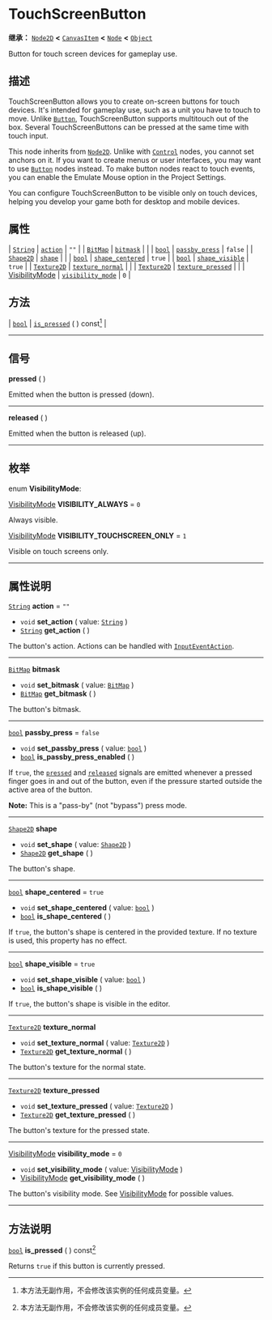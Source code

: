 <!-- ⚠ 请勿编辑本文件 ⚠ -->
<!-- 本文档使用脚本从 WeDot 引擎源码仓库生成。 -->
<!-- 生成脚本：https://github.com/WeDot-Engine/WeDot/tree/4.3/doc/tools/make_md.py； -->
<!-- 原文件：https://github.com/WeDot-Engine/WeDot/tree/4.3/doc/classes/TouchScreenButton.xml。 -->

<div id="_class_touchscreenbutton"></div>

# TouchScreenButton

**继承：** [`Node2D`](class_node2d.md) **<** [`CanvasItem`](class_canvasitem.md) **<** [`Node`](class_node.md) **<** [`Object`](class_object.md)

Button for touch screen devices for gameplay use.

## 描述

TouchScreenButton allows you to create on-screen buttons for touch devices. It's intended for gameplay use, such as a unit you have to touch to move. Unlike [`Button`](class_button.md), TouchScreenButton supports multitouch out of the box. Several TouchScreenButtons can be pressed at the same time with touch input.

This node inherits from [`Node2D`](class_node2d.md). Unlike with [`Control`](class_control.md) nodes, you cannot set anchors on it. If you want to create menus or user interfaces, you may want to use [`Button`](class_button.md) nodes instead. To make button nodes react to touch events, you can enable the Emulate Mouse option in the Project Settings.

You can configure TouchScreenButton to be visible only on touch devices, helping you develop your game both for desktop and mobile devices.

## 属性

| [`String`](class_string.md)                              | [`action`](#class_touchscreenbutton_property_action)                   | ``""``    |
| [`BitMap`](class_bitmap.md)                              | [`bitmask`](#class_touchscreenbutton_property_bitmask)                 |           |
| [`bool`](class_bool.md)                                  | [`passby_press`](#class_touchscreenbutton_property_passby_press)       | ``false`` |
| [`Shape2D`](class_shape2d.md)                            | [`shape`](#class_touchscreenbutton_property_shape)                     |           |
| [`bool`](class_bool.md)                                  | [`shape_centered`](#class_touchscreenbutton_property_shape_centered)   | ``true``  |
| [`bool`](class_bool.md)                                  | [`shape_visible`](#class_touchscreenbutton_property_shape_visible)     | ``true``  |
| [`Texture2D`](class_texture2d.md)                        | [`texture_normal`](#class_touchscreenbutton_property_texture_normal)   |           |
| [`Texture2D`](class_texture2d.md)                        | [`texture_pressed`](#class_touchscreenbutton_property_texture_pressed) |           |
| [VisibilityMode](#enum_touchscreenbutton_visibilitymode) | [`visibility_mode`](#class_touchscreenbutton_property_visibility_mode) | ``0``     |

## 方法

| [`bool`](class_bool.md) | [`is_pressed`](#class_touchscreenbutton_method_is_pressed) ( ) const[^const] |

<!-- rst-class:: classref-section-separator -->

---

## 信号

<div id="_class_class_touchscreenbutton_signal_pressed"></div>

**pressed** ( ) <div id="class_touchscreenbutton_signal_pressed"></div>

Emitted when the button is pressed (down).

<!-- rst-class:: classref-item-separator -->

---

<div id="_class_class_touchscreenbutton_signal_released"></div>

**released** ( ) <div id="class_touchscreenbutton_signal_released"></div>

Emitted when the button is released (up).

<!-- rst-class:: classref-section-separator -->

---

## 枚举

<div id="_class_enum_touchscreenbutton_visibilitymode"></div>

enum **VisibilityMode**: <div id="enum_touchscreenbutton_visibilitymode"></div>

<div id="_class_touchscreenbutton_constant_visibility_always"></div>

[VisibilityMode](#enum_touchscreenbutton_visibilitymode) **VISIBILITY_ALWAYS** = ``0``

Always visible.

<div id="_class_touchscreenbutton_constant_visibility_touchscreen_only"></div>

[VisibilityMode](#enum_touchscreenbutton_visibilitymode) **VISIBILITY_TOUCHSCREEN_ONLY** = ``1``

Visible on touch screens only.

<!-- rst-class:: classref-section-separator -->

---

## 属性说明

<div id="_class_touchscreenbutton_property_action"></div>

[`String`](class_string.md) **action** = ``""`` <div id="class_touchscreenbutton_property_action"></div>

- `void` **set_action** ( value: [`String`](class_string.md) )
- [`String`](class_string.md) **get_action** ( )

The button's action. Actions can be handled with [`InputEventAction`](class_inputeventaction.md).

<!-- rst-class:: classref-item-separator -->

---

<div id="_class_touchscreenbutton_property_bitmask"></div>

[`BitMap`](class_bitmap.md) **bitmask** <div id="class_touchscreenbutton_property_bitmask"></div>

- `void` **set_bitmask** ( value: [`BitMap`](class_bitmap.md) )
- [`BitMap`](class_bitmap.md) **get_bitmask** ( )

The button's bitmask.

<!-- rst-class:: classref-item-separator -->

---

<div id="_class_touchscreenbutton_property_passby_press"></div>

[`bool`](class_bool.md) **passby_press** = ``false`` <div id="class_touchscreenbutton_property_passby_press"></div>

- `void` **set_passby_press** ( value: [`bool`](class_bool.md) )
- [`bool`](class_bool.md) **is_passby_press_enabled** ( )

If `true`, the [`pressed`](#class_touchscreenbutton_signal_pressed) and [`released`](#class_touchscreenbutton_signal_released) signals are emitted whenever a pressed finger goes in and out of the button, even if the pressure started outside the active area of the button.

 **Note:** This is a "pass-by" (not "bypass") press mode.

<!-- rst-class:: classref-item-separator -->

---

<div id="_class_touchscreenbutton_property_shape"></div>

[`Shape2D`](class_shape2d.md) **shape** <div id="class_touchscreenbutton_property_shape"></div>

- `void` **set_shape** ( value: [`Shape2D`](class_shape2d.md) )
- [`Shape2D`](class_shape2d.md) **get_shape** ( )

The button's shape.

<!-- rst-class:: classref-item-separator -->

---

<div id="_class_touchscreenbutton_property_shape_centered"></div>

[`bool`](class_bool.md) **shape_centered** = ``true`` <div id="class_touchscreenbutton_property_shape_centered"></div>

- `void` **set_shape_centered** ( value: [`bool`](class_bool.md) )
- [`bool`](class_bool.md) **is_shape_centered** ( )

If `true`, the button's shape is centered in the provided texture. If no texture is used, this property has no effect.

<!-- rst-class:: classref-item-separator -->

---

<div id="_class_touchscreenbutton_property_shape_visible"></div>

[`bool`](class_bool.md) **shape_visible** = ``true`` <div id="class_touchscreenbutton_property_shape_visible"></div>

- `void` **set_shape_visible** ( value: [`bool`](class_bool.md) )
- [`bool`](class_bool.md) **is_shape_visible** ( )

If `true`, the button's shape is visible in the editor.

<!-- rst-class:: classref-item-separator -->

---

<div id="_class_touchscreenbutton_property_texture_normal"></div>

[`Texture2D`](class_texture2d.md) **texture_normal** <div id="class_touchscreenbutton_property_texture_normal"></div>

- `void` **set_texture_normal** ( value: [`Texture2D`](class_texture2d.md) )
- [`Texture2D`](class_texture2d.md) **get_texture_normal** ( )

The button's texture for the normal state.

<!-- rst-class:: classref-item-separator -->

---

<div id="_class_touchscreenbutton_property_texture_pressed"></div>

[`Texture2D`](class_texture2d.md) **texture_pressed** <div id="class_touchscreenbutton_property_texture_pressed"></div>

- `void` **set_texture_pressed** ( value: [`Texture2D`](class_texture2d.md) )
- [`Texture2D`](class_texture2d.md) **get_texture_pressed** ( )

The button's texture for the pressed state.

<!-- rst-class:: classref-item-separator -->

---

<div id="_class_touchscreenbutton_property_visibility_mode"></div>

[VisibilityMode](#enum_touchscreenbutton_visibilitymode) **visibility_mode** = ``0`` <div id="class_touchscreenbutton_property_visibility_mode"></div>

- `void` **set_visibility_mode** ( value: [VisibilityMode](#enum_touchscreenbutton_visibilitymode) )
- [VisibilityMode](#enum_touchscreenbutton_visibilitymode) **get_visibility_mode** ( )

The button's visibility mode. See [VisibilityMode](#enum_touchscreenbutton_visibilitymode) for possible values.

<!-- rst-class:: classref-section-separator -->

---

## 方法说明

<div id="_class_touchscreenbutton_method_is_pressed"></div>

[`bool`](class_bool.md) **is_pressed** ( ) const[^const]<div id="class_touchscreenbutton_method_is_pressed"></div>

Returns `true` if this button is currently pressed.

[^virtual]: 本方法通常需要用户覆盖才能生效。
[^const]: 本方法无副作用，不会修改该实例的任何成员变量。
[^vararg]: 本方法除了能接受在此处描述的参数外，还能够继续接受任意数量的参数。
[^constructor]: 本方法用于构造某个类型。
[^static]: 调用本方法无需实例，可直接使用类名进行调用。
[^operator]: 本方法描述的是使用本类型作为左操作数的有效运算符。
[^bitfield]: 这个值是由下列位标志构成位掩码的整数。
[^void]: 无返回值。
